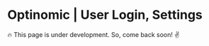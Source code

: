 # Optinomic | User Login, Settings

:fire:  This page is under development.  So, come back soon! :v:  


